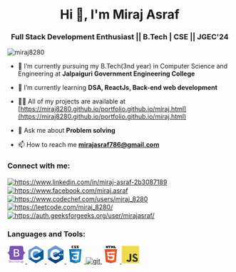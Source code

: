 <h1 align="center">Hi 👋, I'm Miraj Asraf</h1>
<h3 align="center">Full Stack Development Enthusiast || B.Tech | CSE || JGEC'24</h3>

<p align="left"> <img src="https://komarev.com/ghpvc/?username=miraj8280&label=Profile%20views&color=0e75b6&style=flat" alt="miraj8280" /> </p>

- 🔭 I’m currently pursuing my B.Tech(3nd year) in Computer Science and Engineering at **Jalpaiguri Government Engineering College**

- 🌱 I’m currently learning **DSA, ReactJs, Back-end web development**

- 👨‍💻 All of my projects are available at [https://miraj8280.github.io/portfolio.github.io/miraj.html](https://miraj8280.github.io/portfolio.github.io/miraj.html)

- 💬 Ask me about **Problem solving**

- 📫 How to reach me **mirajasraf786@gmail.com**

<h3 align="left">Connect with me:</h3>
<p align="left">
<a href="https://www.linkedin.com/in/miraj-asraf-2b3087189" target="blank"><img align="center" src="https://raw.githubusercontent.com/rahuldkjain/github-profile-readme-generator/master/src/images/icons/Social/linked-in-alt.svg" alt="https://www.linkedin.com/in/miraj-asraf-2b3087189" height="30" width="40" /></a>
<a href="https://www.facebook.com/miraj.asraf" target="blank"><img align="center" src="https://raw.githubusercontent.com/rahuldkjain/github-profile-readme-generator/master/src/images/icons/Social/facebook.svg" alt="https://www.facebook.com/miraj.asraf" height="30" width="40" /></a>
<a href="https://www.codechef.com/users/miraj_8280" target="blank"><img align="center" src="https://cdn.jsdelivr.net/npm/simple-icons@3.1.0/icons/codechef.svg" alt="https://www.codechef.com/users/miraj_8280" height="30" width="40" /></a>
<a href="https://leetcode.com/miraj_8280/" target="blank"><img align="center" src="https://raw.githubusercontent.com/rahuldkjain/github-profile-readme-generator/master/src/images/icons/Social/leet-code.svg" alt="https://leetcode.com/miraj_8280/" height="30" width="40" /></a>
<a href="https://auth.geeksforgeeks.org/user/mirajasraf/" target="blank"><img align="center" src="https://raw.githubusercontent.com/rahuldkjain/github-profile-readme-generator/master/src/images/icons/Social/geeks-for-geeks.svg" alt="https://auth.geeksforgeeks.org/user/mirajasraf/" height="30" width="40" /></a>
</p>

<h3 align="left">Languages and Tools:</h3>
<p align="left"> <a href="https://getbootstrap.com" target="_blank" rel="noreferrer"> <img src="https://raw.githubusercontent.com/devicons/devicon/master/icons/bootstrap/bootstrap-plain-wordmark.svg" alt="bootstrap" width="40" height="40"/> </a> <a href="https://www.cprogramming.com/" target="_blank" rel="noreferrer"> <img src="https://raw.githubusercontent.com/devicons/devicon/master/icons/c/c-original.svg" alt="c" width="40" height="40"/> </a> <a href="https://www.w3schools.com/cpp/" target="_blank" rel="noreferrer"> <img src="https://raw.githubusercontent.com/devicons/devicon/master/icons/cplusplus/cplusplus-original.svg" alt="cplusplus" width="40" height="40"/> </a> <a href="https://www.w3schools.com/css/" target="_blank" rel="noreferrer"> <img src="https://raw.githubusercontent.com/devicons/devicon/master/icons/css3/css3-original-wordmark.svg" alt="css3" width="40" height="40"/> </a> <a href="https://git-scm.com/" target="_blank" rel="noreferrer"> <img src="https://www.vectorlogo.zone/logos/git-scm/git-scm-icon.svg" alt="git" width="40" height="40"/> </a> <a href="https://www.w3.org/html/" target="_blank" rel="noreferrer"> <img src="https://raw.githubusercontent.com/devicons/devicon/master/icons/html5/html5-original-wordmark.svg" alt="html5" width="40" height="40"/> </a> <a href="https://developer.mozilla.org/en-US/docs/Web/JavaScript" target="_blank" rel="noreferrer"> <img src="https://raw.githubusercontent.com/devicons/devicon/master/icons/javascript/javascript-original.svg" alt="javascript" width="40" height="40"/> </a> </p>
